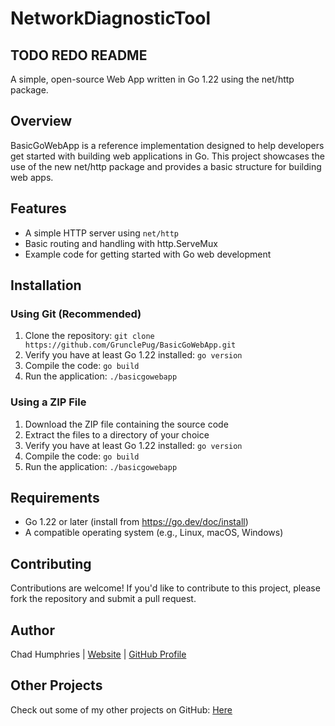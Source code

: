 # NetworkDiagnosticTool
## TODO REDO README
A simple, open-source Web App written in Go 1.22 using the net/http package.

## Overview

BasicGoWebApp is a reference implementation designed to help developers get started with building web applications in Go. This project showcases the use of the new net/http package and provides a basic structure for building web apps.

## Features

* A simple HTTP server using `net/http`
* Basic routing and handling with http.ServeMux
* Example code for getting started with Go web development

## Installation

### Using Git (Recommended)

1. Clone the repository: `git clone https://github.com/GrunclePug/BasicGoWebApp.git`
2. Verify you have at least Go 1.22 installed: `go version`
3. Compile the code: `go build`
4. Run the application: `./basicgowebapp`

### Using a ZIP File

1. Download the ZIP file containing the source code
2. Extract the files to a directory of your choice
3. Verify you have at least Go 1.22 installed: `go version`
4. Compile the code: `go build`
5. Run the application: `./basicgowebapp`

## Requirements

* Go 1.22 or later (install from <https://go.dev/doc/install>)
* A compatible operating system (e.g., Linux, macOS, Windows)

## Contributing

Contributions are welcome! If you'd like to contribute to this project, please fork the repository and submit a pull request.

## Author

Chad Humphries |
[Website](https://grunclepug.com/) |
[GitHub Profile](https://github.com/GrunclePug)

## Other Projects

Check out some of my other projects on GitHub: [Here](https://github.com/GrunclePug?tab=repositories)